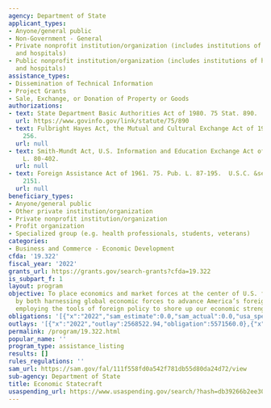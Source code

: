 ```yaml
---
agency: Department of State
applicant_types:
- Anyone/general public
- Non-Government - General
- Private nonprofit institution/organization (includes institutions of higher education
  and hospitals)
- Public nonprofit institution/organization (includes institutions of higher education
  and hospitals)
assistance_types:
- Dissemination of Technical Information
- Project Grants
- Sale, Exchange, or Donation of Property or Goods
authorizations:
- text: State Department Basic Authorities Act of 1980. 75 Stat. 890.
  url: https://www.govinfo.gov/link/statute/75/890
- text: Fulbright Hayes Act, the Mutual and Cultural Exchange Act of 1961. Pub. L.
    256.
  url: null
- text: Smith-Mundt Act, U.S. Information and Education Exchange Act of 1948. Pub.
    L. 80-402.
  url: null
- text: Foreign Assistance Act of 1961. 75. Pub. L. 87-195.  U.S.C. &sect; 22 USC
    2151.
  url: null
beneficiary_types:
- Anyone/general public
- Other private institution/organization
- Private nonprofit institution/organization
- Profit organization
- Specialized group (e.g. health professionals, students, veterans)
categories:
- Business and Commerce - Economic Development
cfda: '19.322'
fiscal_year: '2022'
grants_url: https://grants.gov/search-grants?cfda=19.322
is_subpart_f: 1
layout: program
objective: To place economics and market forces at the center of U.S. foreign policy
  by both harnessing global economic forces to advance America’s foreign policy and
  employing the tools of foreign policy to shore up our economic strength.
obligations: '[{"x":"2022","sam_estimate":0.0,"sam_actual":0.0,"usa_spending_actual":4608613.78},{"x":"2023","sam_estimate":0.0,"sam_actual":0.0,"usa_spending_actual":20439715.81},{"x":"2024","sam_estimate":0.0,"sam_actual":0.0,"usa_spending_actual":26295096.61}]'
outlays: '[{"x":"2022","outlay":2568522.94,"obligation":5571560.0},{"x":"2023","outlay":20000000.0,"obligation":20058603.52},{"x":"2024","outlay":10000000.0,"obligation":25889998.0}]'
permalink: /program/19.322.html
popular_name: ''
program_type: assistance_listing
results: []
rules_regulations: ''
sam_url: https://sam.gov/fal/111f558fd0a542f781db55d80da24d72/view
sub-agency: Department of State
title: Economic Statecraft
usaspending_url: https://www.usaspending.gov/search/?hash=db39266b2ee30ce1369c0395c5c3d4bf
---
```


